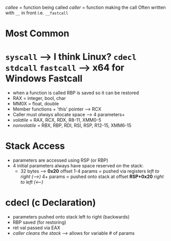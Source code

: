 _callee_ = function being called
_caller_ = function making the call
Often written with `__` in front i.e. `__fastcall`

Most Common
===
`syscall` --> I think Linux?
`cdecl`
`stdcall`
`fastcall` --> x64 for Windows
Fastcall
===
- when a function is called RBP is saved so it can be restored
- RAX = integer, bool, char
- MM0X = float, double
- Member functions + 'this' pointer --> RCX
- Caller must _always_ allocate space --> 4 parameters+
- _volatile_ = RAX, RCX, RDX, R8-11, XMM0-5
- _nonvolatile_ = RBX, RBP, RDI, RSI, RSP, R12-15, XMM6-15

Stack Access
===
- parameters are accessed using RSP (or RBP)
- 4 initial parameters always have space reserved on the stack:
	- 32 bytes --> __0x20__ offset
1-4 params = pushed via registers _left to right (-->)_
4+ params = pushed onto stack at offset __RSP+0x20__ _right to left (<--)_

cdecl (c Declaration)
===
- parameters pushed onto stack left to right (backwards)
- RBP saved (for restoring)
- ret val passed via EAX
- _caller cleans the stack_ 
	--> allows for variable # of params